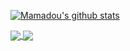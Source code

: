 [![Mamadou's github stats](https://github-readme-stats.vercel.app/api?username=lakhassane&count_private=true&show_icons=true&theme=radical)](https://github.com/anuraghazra/github-readme-stats)


<a href="https://github.com/anuraghazra/github-readme-stats">
  <img align="center" src="https://github-readme-stats.vercel.app/api/top-langs/?username=lakhassane" />
</a>
<a href="ttps://github.com/anuraghazra/github-readme-stats">
  <img align="center" src="https://github-readme-stats.vercel.app/api/wakatime?username=lakhassane" />
</a>
